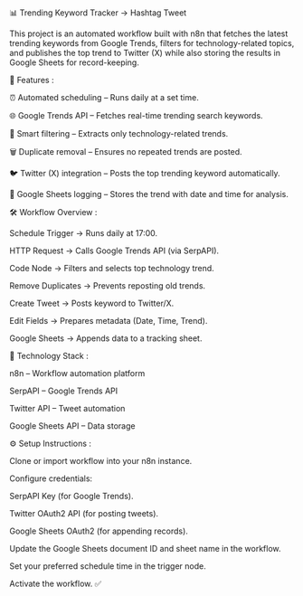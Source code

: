 📊 Trending Keyword Tracker → Hashtag Tweet

This project is an automated workflow built with n8n that fetches the latest trending keywords from Google Trends, filters for technology-related topics, and publishes the top trend to Twitter (X) while also storing the results in Google Sheets for record-keeping.

🚀 Features :

⏰ Automated scheduling – Runs daily at a set time.

🌐 Google Trends API – Fetches real-time trending search keywords.

🧠 Smart filtering – Extracts only technology-related trends.

🗑️ Duplicate removal – Ensures no repeated trends are posted.

🐦 Twitter (X) integration – Posts the top trending keyword automatically.

📑 Google Sheets logging – Stores the trend with date and time for analysis.

🛠️ Workflow Overview :

Schedule Trigger → Runs daily at 17:00.

HTTP Request → Calls Google Trends API (via SerpAPI).

Code Node → Filters and selects top technology trend.

Remove Duplicates → Prevents reposting old trends.

Create Tweet → Posts keyword to Twitter/X.

Edit Fields → Prepares metadata (Date, Time, Trend).

Google Sheets → Appends data to a tracking sheet.

📂 Technology Stack :

n8n – Workflow automation platform

SerpAPI – Google Trends API

Twitter API – Tweet automation

Google Sheets API – Data storage

⚙️ Setup Instructions :

Clone or import workflow into your n8n instance.

Configure credentials:

SerpAPI Key (for Google Trends).

Twitter OAuth2 API (for posting tweets).

Google Sheets OAuth2 (for appending records).

Update the Google Sheets document ID and sheet name in the workflow.

Set your preferred schedule time in the trigger node.

Activate the workflow. ✅
